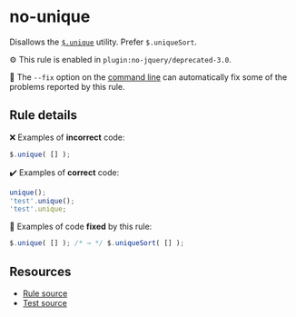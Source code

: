 # no-unique

Disallows the [`$.unique`](https://api.jquery.com/jQuery.unique/) utility. Prefer `$.uniqueSort`.

⚙️ This rule is enabled in `plugin:no-jquery/deprecated-3.0`.

🔧 The `--fix` option on the [command line](https://eslint.org/docs/user-guide/command-line-interface#fixing-problems) can automatically fix some of the problems reported by this rule.

## Rule details

❌ Examples of **incorrect** code:
```js
$.unique( [] );
```

✔️ Examples of **correct** code:
```js
unique();
'test'.unique();
'test'.unique;
```

🔧 Examples of code **fixed** by this rule:
```js
$.unique( [] ); /* → */ $.uniqueSort( [] );
```

## Resources

* [Rule source](/src/rules/no-unique.js)
* [Test source](/src/tests/no-unique.js)

